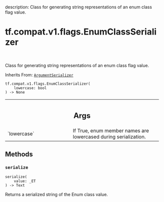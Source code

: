 description: Class for generating string representations of an enum class flag value.

<div itemscope itemtype="http://developers.google.com/ReferenceObject">
<meta itemprop="name" content="tf.compat.v1.flags.EnumClassSerializer" />
<meta itemprop="path" content="Stable" />
<meta itemprop="property" content="__init__"/>
<meta itemprop="property" content="serialize"/>
</div>

# tf.compat.v1.flags.EnumClassSerializer

<!-- Insert buttons and diff -->

<table class="tfo-notebook-buttons tfo-api nocontent" align="left">

</table>



Class for generating string representations of an enum class flag value.

Inherits From: [`ArgumentSerializer`](../../../../tf/compat/v1/flags/ArgumentSerializer.md)

<pre class="devsite-click-to-copy prettyprint lang-py tfo-signature-link">
<code>tf.compat.v1.flags.EnumClassSerializer(
    lowercase: bool
) -> None
</code></pre>



<!-- Placeholder for "Used in" -->


<!-- Tabular view -->
 <table class="responsive fixed orange">
<colgroup><col width="214px"><col></colgroup>
<tr><th colspan="2"><h2 class="add-link">Args</h2></th></tr>

<tr>
<td>
`lowercase`<a id="lowercase"></a>
</td>
<td>
If True, enum member names are lowercased during serialization.
</td>
</tr>
</table>



## Methods

<h3 id="serialize"><code>serialize</code></h3>

<pre class="devsite-click-to-copy prettyprint lang-py tfo-signature-link">
<code>serialize(
    value: _ET
) -> Text
</code></pre>

Returns a serialized string of the Enum class value.




